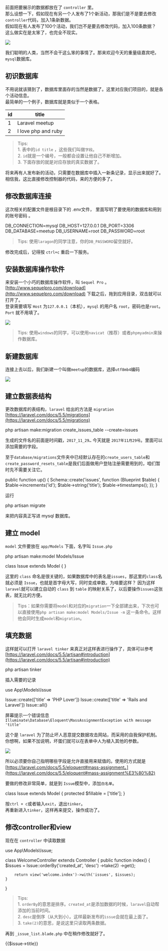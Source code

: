 前面把要展示的数据都放在了 `controller` 里。  
那么设想一下，假如现在有另一个人发布了1个新活动，那我们是不是要去修改`controller`代码，加入1条新数据。  
假如现在有人发布了100个活动，我们岂不是要去修改代码，加入100条数据？  
这么做实在是太笨了，也完全不现实。

![](https://images.itfun.tv/photo/2017/7bf4f2f4239af21f50115143ee60c497.jpg-large)

我们聪明的人类，当然不会干这么笨的事情了。那来欢迎今天的重量级嘉宾吧，`mysql`数据库。

初识数据库
-----

不用说就该猜到了，数据库里面存的当然是数据了。这里对应我们项目的，就是各个活动信息。  
最简单的一个例子，数据库就是类似于一个表格。

<table><thead>
<tr>
<th>id</th>
<th>title</th>
</tr>
</thead><tbody>
<tr>
<td>1</td>
<td>Laravel meetup</td>
</tr>
<tr>
<td>2</td>
<td>I love php and ruby</td>
</tr>
</tbody></table>

> Tips:  
> 1\. 表中的`id title` ，这些我们叫做`字段`。  
> 2\. `id`就是一个编号，一般都会设置让他自己不断增加。  
> 3\. 下面存放的就是对应存放的真实数据了。

将来再有人发布新的活动，只需要在数据库中插入一新条记录，显示出来就好了。  
相信我，这比直接修改控制器的代码，来的方便的多了。

修改数据库连接
-------

这次相关的配置文件是根目录下的 .env文件， 里面写明了要使用的数据库和用到的账号密码 。

DB_CONNECTION=mysql
DB_HOST=127.0.0.1
DB_PORT=3306
DB_DATABASE=meetup
DB_USERNAME=root
DB_PASSWORD=root

> Tips: 使用`laragon`的同学注意，你的`DB_PASSWORD`留空就好。

修改完成后，记得按 `ctrl+c` 重启一下服务。

安装数据库操作软件
---------

来安装一个小巧的数据库操作软件，叫 `Sequel Pro` 。  
[http://www.sequelpro.com/download](http://www.sequelpro.com/download) 下载之后，拖到应用目录，双击就可以打开了。  
登录需要填写 `Host` 为`127.0.0.1`（本机），`mysql` 的用户名 `root`，密码也是`root`。 `Port` 就不用填了。

![](https://images.itfun.tv/photo/2017/fbaf8ba66fb3fb28c6d0d1ea1ed15d24.jpg-large)

> Tips: 使用`windows`的同学，可以使用`navicat`（推荐）或者`phpmyadmin`来操作数据库。

新建数据库
-----

连接上去以后，我们新建一个叫做`meetup`的数据库，选择`utf8mb4`编码

![](https://images.itfun.tv/photo/2017/75eb8c74332249e8a1859ff026af3901.jpg-large)

建立数据表结构
-------

更改数据库的表结构，`laravel` 给出的方法是 `migration`  
[https://laravel.com/docs/5.5/migrations](https://laravel.com/docs/5.5/migrations)

php artisan make:migration create\_issues\_table --create=issues

生成的文件名的前面是时间戳，`2017_11_29…` 今天就是 `2017年11月29号`。里面可以添加需要的字段。

至于`database/migrations`文件夹中已经默认存在的`create_users_table`和`create_password_resets_table`是我们后面做用户登陆注册需要用到的，咱们暂时先不需要关注它。

public function up()
{
    Schema::create('issues', function (Blueprint $table) {
        $table->increments('id');
        $table->string('title');
        $table->timestamps();
    });
}

运行

php artisan migrate

来把内容真正写进 mysql 数据库。

建立 model
--------

`model` 文件要放在 `app/Models` 下面，名字叫 `Issue.php`

php artisan make:model Models/Issue

class Issue extends Model
{
}

这里的 `class` 命名是很关键的，如果数据库中的表名是`issues`，那这里的`class`名就必须是 `Issue`，也就是首字母大写，同时变成单数。为啥要这样？ 因为这样`laravel`就可以建立自动的 `class` 到 `table` 的映射关系了，以后要操作`issues`这张表，就无比的方便。

> Tips：如果你需要将`model`和对应的`migration`一下全部建出来，下次也可以直接使用`php artisan make:model Models/Issue -m` 这一条命令。这样他会同时生成`model`和`migration`。

填充数据
----

这样就可以打开 `laravel tinker` 来真正对这样表进行操作了，具体可以参考  
[https://laravel.com/docs/5.5/artisan#introduction](https://laravel.com/docs/5.5/artisan#introduction)

php artisan tinker

插入需要的记录

use App\\Models\\Issue

Issue::create(\['title' => 'PHP Lover'\])
Issue::create(\['title' => 'Rails and Laravel'\])
Issue::all()

屏幕提示一个错误信息  
`Illuminate\Database\Eloquent\MassAssignmentException with message 'title'`

这个是 `laravel` 为了防止坏人恶意提交数据攻击网站，而采用的自我保护机制。你想啊，如果不加说明，坏蛋们就可以在表单中人为植入其他的参数。

![](https://images.itfun.tv/photo/2017/e699f83fcee0a765979c373436d9196c.jpg-large)

所以必须要你自己指明哪些字段是允许直接用来赋值的。使用的方式就是 [https://laravel.com/docs/5.5/eloquent#mass-assignment。](https://laravel.com/docs/5.5/eloquent#mass-assignment%E3%80%82)

要做的修改非常简单，就是到 `Issue`模型中，添加`白名单`。

class Issue extends Model
{
    protected $fillable = \['title'\];
}

按`ctrl + c`或者输入`exit`，退出`tinker`。  
再重新进入`tinker`，这样再来提交，操作成功了。

修改controller和view
-----------------

现在在 `controller` 中读取数据

use App\\Models\\Issue;

class WelcomeController extends Controller
{
    public function index()
    {
        $issues = Issue::orderBy('created_at', 'desc')
            ->take(2)
            ->get();

        return view('welcome.index')->with('issues', $issues);
    }
}

> Tips:  
> 1\. `orderBy`的意思是排序。`created_at`是添加数据的时候，`laravel`自动帮添加的当前时间。  
> 2\. `desc`是倒序（从大到小）。这样最新发布的`issue`会就在最上面了。  
> 3\. `take(2)`的意思，是说这里只读取两条数据。

再到 `_issue_list.blade.php` 中在稍作修改就好了。

{{$issue->title}}